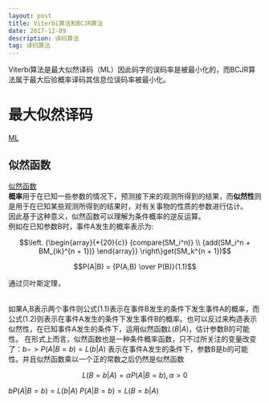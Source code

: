 ```yaml
---
layout: post
title: Viterbi算法和BCJR算法
date: 2017-12-09
description: 译码算法
tag: 译码算法
---
```


Viterbi算法是最大似然译码（ML）因此码字的误码率是被最小化的，而BCJR算法属于最大后验概率译码其信息位误码率被最小化。

# 最大似然译码

[ML](https://zh.wikipedia.org/wiki/%E6%9C%80%E5%A4%A7%E4%BC%BC%E7%84%B6%E4%BC%B0%E8%AE%A1 "https://zh.wikipedia.org/wiki/%E6%9C%80%E5%A4%A7%E4%BC%BC%E7%84%B6%E4%BC%B0%E8%AE%A1")

## 似然函数

[似然函数](https://zh.wikipedia.org/wiki/%E4%BC%BC%E7%84%B6%E5%87%BD%E6%95%B0 "https://zh.wikipedia.org/wiki/%E4%BC%BC%E7%84%B6%E5%87%BD%E6%95%B0")
<br />
**概率**用于在已知一些参数的情况下，预测接下来的观测所得到的结果，而**似然性**则是用于在已知某些观测所得到的结果时，对有关事物的性质的参数进行估计。
<br />
因此基于这种意义，似然函数可以理解为条件概率的逆反运算。
<br />例如在已知参数B时，事件A发生的概率表示为:

$$\left. {\begin{array}{*{20}{c}}
  {compare(SM_i^n)} \\ 
  {add(SM_i^n + BM_{ik}^{n + 1})} 
\end{array}} \right\}get(SM_k^{n + 1})$$

$$P(A|B) = {P(A,B) \over P(B)}(1.1)$$

通过贝叶斯定理，

<br />如果A,B表示两个事件则公式(1.1)表示在事件B发生的条件下发生事件A的概率，而公式(1.2)则表示在事件A发生的条件下发生事件B的概率。也可以反过来构造表示似然性，在已知事件A发生的条件下，运用似然函数$L(B|A)$，估计参数B的可能性。
在形式上而言，似然函数也是一种条件概率函数，只不过所关注的变量改变了：$b->P(A|B=b)=L(b|A)$ 表示在事件A发生的条件下，参数B是b的可能性。并且似然函数乘以一个正的常数之后仍然是似然函数

$$L(B=b|A)=\alpha P(A|B=b),\alpha > 0$$

$bP(A|B=b)=L(b|A)$ 
$P(A|B = b) = L(B = b|A)$